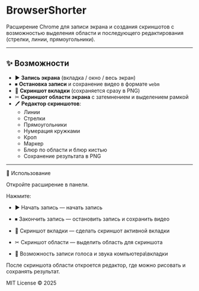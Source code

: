 # BrowserShorter

Расширение Chrome для записи экрана и создания скриншотов с возможностью выделения области и последующего редактирования (стрелки, линии, прямоугольники).

---

## ✨ Возможности

- ▶ **Запись экрана** (вкладка / окно / весь экран)
- ⏹ **Остановка записи** и сохранение видео в формате `webm`
- 📸 **Скриншот вкладки** (сохраняется сразу в PNG)
- ✂ **Скриншот области экрана** с затемнением и выделением рамкой
- 🖊 **Редактор скриншотов**:
  - Линии
  - Стрелки
  - Прямоугольники
  - Нумерация кружками
  - Кроп
  - Маркер
  - Блюр по области и блюр кистью
  - Сохранение результата в PNG

---

🔧 Использование

Откройте расширение в панели.

Нажмите:

- ▶ Начать запись — начать запись

- ⏹ Закончить запись — остановить запись и сохранить видео

- 📸 Скриншот вкладки — сделать скриншот активной вкладки

- ✂ Скриншот области — выделить область для скриншота

- 🎤 Возможность записи голоса и звука компьютера\вкладки

После скриншота области откроется редактор, где можно рисовать и сохранять результат.

MIT License © 2025